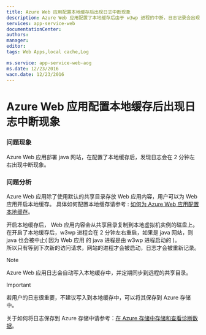 ```yaml
---
title: Azure Web 应用配置本地缓存后出现日志中断现象
description: Azure Web 应用配置了本地缓存后由于 w3wp 进程的中断，日志记录会出现中断现象
services: app-service-web
documentationCenter: 
authors: 
manager: 
editor: 
tags: Web Apps,local cache,Log

ms.service: app-service-web-aog
ms.date: 12/23/2016
wacn.date: 12/23/2016
---
```


# Azure Web 应用配置本地缓存后出现日志中断现象

### 问题现象

Azure Web 应用部署 java 网站，在配置了本地缓存后，发现日志会在 2 分钟左右出现中断现象。

### 问题分析

Azure Web 应用除了使用默认的共享目录存放 Web 应用内容，用户可以为 Web 应用开启本地缓存。 具体如何配置本地缓存请参考 : [如何为 Azure Web 应用配置本地缓存](./aog-web-app-configure-local-cache.md)。

开启本地缓存后， Web 应用内容会从共享目录复制到本地虚拟机实例的磁盘上。  
在开启了本地缓存后，w3wp 进程会在 2 分钟左右重启，如果是 java 网站，则 java 也会被中止( 因为 Web 应用 的 java 进程是由 w3wp 进程启动的 )。  
所以只有等到下次新的访问请求，网站的进程才会被启动，日志才会被重新记录。  

>[!NOTE]
>Azure Web 应用日志会自动写入本地缓存中，并定期同步到远程的共享目录。

>[!IMPORTANT]
>若用户的日志很重要，不建议写入到本地缓存中，可以将其保存到 Azure 存储中。

关于如何将日志保存到 Azure 存储中请参考：[在 Azure 存储中存储和查看诊断数据](./cloud-services/cloud-services-dotnet-diagnostics-storage.md)。

